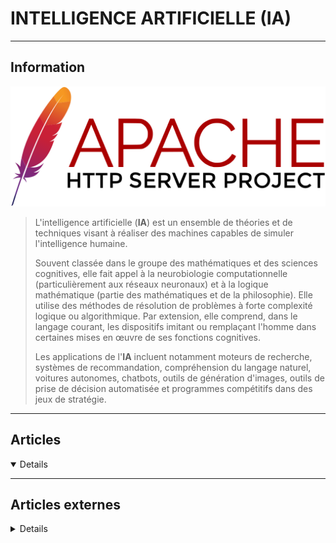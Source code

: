 # INTELLIGENCE ARTIFICIELLE (IA)
----

## <i class="fa-solid fa-hashtag"></i> Information

![Logo](../_media/apps/apache_http_server/apache_http_server_logo.svg ':size=250 :no-zoom')


> <i class="fa-solid fa-quote-left"></i> L'intelligence artificielle (**IA**) est un ensemble de théories et de techniques visant à réaliser des machines capables de simuler l'intelligence humaine.
>
> Souvent classée dans le groupe des mathématiques et des sciences cognitives, elle fait appel à la neurobiologie computationnelle (particulièrement aux réseaux neuronaux) et à la logique mathématique (partie des mathématiques et de la philosophie). Elle utilise des méthodes de résolution de problèmes à forte complexité logique ou algorithmique. Par extension, elle comprend, dans le langage courant, les dispositifs imitant ou remplaçant l'homme dans certaines mises en œuvre de ses fonctions cognitives.
>
> Les applications de l'**IA** incluent notamment moteurs de recherche, systèmes de recommandation, compréhension du langage naturel, voitures autonomes, chatbots, outils de génération d'images, outils de prise de décision automatisée et programmes compétitifs dans des jeux de stratégie. <i class="fa-solid fa-quote-left fa-rotate-180"></i>

---

## <i class="fa-regular fa-newspaper"></i> Articles

<details open>

</details>

---

## <i class="fa-solid fa-glasses"></i> Articles externes

<details>

- [How does ChatGPT work?](https://blog.bytebytego.com/i/100794123/how-does-chatgpt-work)
- [Do Prompt Structures Improve Output Quality? Testing Zero-Shot Prompts with GPT-4, Claude 3 and Gemini 1.5](https://ai.gopubby.com/do-prompt-structures-improve-output-quality-testing-prompts-with-gpt-4-claude-3-and-gemini-1-5-4b0eaa286625)
- [Local RAG From Scratch](https://towardsdatascience.com/local-rag-from-scratch-3afc6d3dea08)
- [The Perfect Prompt: A Prompt Engineering Cheat Sheet](https://medium.com/the-generator/the-perfect-prompt-prompt-engineering-cheat-sheet-d0b9c62a2bba)
- [Build a Chatbot on Your CSV Data With LangChain and OpenAI](https://betterprogramming.pub/build-a-chatbot-on-your-csv-data-with-langchain-and-openai-ed121f85f0cd)
- [💻 Introduction to RAG — GenAI Systems for Knowledge](https://blog.curiosity.ai/introduction-to-rag-genai-systems-for-knowledge-918a34054228)
- [GenAI Roadmap : A Guide for Enterprises on How to Implement Gen AI Applications, Part 1](https://dr-arsanjani.medium.com/a-guide-for-enterprises-how-to-implement-gen-ai-applications-part-1-3d5181626208)
- [Knowledge Graph Extraction & Visualization with local LLM from Unstructured Text: a History example](https://generativeai.pub/knowledge-graph-extraction-visualization-with-local-llm-from-unstructured-text-a-history-example-94c63b366fed)
- [Keeping up with LLM Operations](https://blog.metamirror.io/keeping-up-with-llm-operations-16a2df8ee507)
- [Advanced Retriever Techniques to Improve Your RAGs](https://towardsdatascience.com/advanced-retriever-techniques-to-improve-your-rags-1fac2b86dd61)
- [Create an AI-Driven Movie Quiz with Gemini LLM, Python, FastAPI, Pydantic, RAG and more](https://towardsdatascience.com/create-an-ai-driven-movie-quiz-with-gemini-llm-python-fastapi-pydantic-rag-and-more-e15322be4f66)
- [What GPT-4o means for designers](https://bootcamp.uxdesign.cc/what-gpt-4o-means-for-designers-6093fd81057e)
- [Mastering GenAI ML System Design Interview: Principles & Solution Outline](https://towardsdatascience.com/mastering-genai-ml-system-design-interview-principles-solution-outline-71a4664511a7)
- [Utiliser simplement un réseau de neurones sur Raspberry Pi grâce à ONNX et Go](https://connect.ed-diamond.com/GNU-Linux-Magazine/glmfhs-106/utiliser-simplement-un-reseau-de-neurones-sur-raspberry-pi-grace-a-onnx-et-go)
- [L'Univers, ses galaxies et le machine Learning](https://connect.ed-diamond.com/GNU-Linux-Magazine/glmfhs-094/l-univers-ses-galaxies-et-le-machine-learning)
- [A Breakdown of Deep Learning Frameworks](https://dzone.com/articles/a-breakdown-of-deep-learning-frameworks)
- [Analyzing ML Model using Dashboard](https://towardsdatascience.com/analyzing-ml-model-using-dashboard-f69e17a942f9)
- [Artificial intelligence vs Machine Learning vs Deep Learning](https://dzone.com/articles/artificial-intelligence-vs-machine-learning-vs-dee-2)
- [AutoML: Using Auto-Sklearn and Auto-PyTorch](https://dzone.com/articles/automl-an-introduction-using-auto-sklearn-and-auto)
- [How Can Artificial Intelligence Transform Software Testing?](https://dzone.com/articles/how-can-artificial-intelligence-transform-software)
- [How to Implement Semantic Search Using OpenAI GPT-3](https://dzone.com/articles/how-to-implement-semantic-search-using-openai-gpt3)
- [Role of Chatbots and Automation in Data Center Optimization](https://dzone.com/articles/role-of-chatbots-automation-in-data-center-optimization)
- [Turn a Harry Potter Book into a Knowledge Graph](https://medium.com/neo4j/turn-a-harry-potter-book-into-a-knowledge-graph-ffc1c45afcc8)
- [Understanding AI Ops: Part 2](https://dzone.com/articles/understanding-ai-ops-part-2)
- [Deep Learning for Signal Processing: What You Need to Know](https://dzone.com/articles/deep-learning-for-signal-processing-what-you-need)
- [COMMENT FONCTIONNENT LE MACHINE LEARNING ET LE DEEP LEARNING ?](https://www.eskimoz.fr/machine-learning/)
- [How to Tackle Challenges Deploying ML Models](https://dzone.com/articles/how-to-tackle-the-challenges-in-deploying-machine)
- [Comment prédire un classement global à partir d’estimations locales ?](https://blog.link-value.fr/prediction-globale-et-estimations-locales-1266ca4c3960)
- [Attribution de scores d'anomalies pour Machine Learning et Elasticsearch - Comment ça marche ?](https://www.elastic.co/fr/blog/machine-learning-anomaly-scoring-elasticsearch-how-it-works)
- [Machine Learning Algorithms: Mathematics Behind Linear Regression](https://dzone.com/articles/machine-learning-algorithms-mathematics-behind-lin)
- [The Most Insightful Computer Vision Project](https://dzone.com/articles/the-most-insightful-computer-vision-project)
- [Top Deep Learning Frameworks in 2020: PyTorch vs TensorFlow](https://dzone.com/articles/top-deep-learning-frameworks-in-2020-pytorch-vs-te)
- [Top AIOps Trends Impacting DevOps in 2020 and Beyond](https://dzone.com/articles/top-aiops-trends-impacting-devops-in-2020-and-beyo)
- [Forward and Back-Propagation Programming Technique/Steps to Train an Artificial Neural Net](https://dzone.com/articles/forward-and-back-propagation-programming-technique)
- [What You Need to Know About Deep Reinforcement Learning](https://dzone.com/articles/what-you-need-to-know-about-deep-reinforcement-lea)
- [Convolutional Neural Network – How to Code Some of the Critical Steps](https://dzone.com/articles/convolutional-neural-network-how-to-code-some-of-t)
- [Using ML Predictions in Mobile Apps With Couchbase Lite's Predictive Query API](https://dzone.com/articles/machine-learning-predictions-in-mobile-apps-with-c)
- [Predicting Wine Quality With Several Classification Techniques](https://dzone.com/articles/predicting-wine-quality-with-several-classificatio)
- [Recurrent Neural Networks (RNN): Deep Learning for Sequential Data](https://dzone.com/articles/recurrent-neural-networks-rnn-deep-learning-for-se)
- [Machine Learning and Deep Learning: A Perspective on the Future](https://opensourceforu.com/2020/05/machine-learning-and-deep-learning-a-perspective-on-the-future/)
- [Deep Learning: The Techniques and Tools You Must Know](https://opensourceforu.com/2020/05/deep-learning-the-techniques-and-tools-you-must-know/)
- [Exit The Test Maintenance Road to Nowhere Through Visual AI](https://dzone.com/articles/exit-the-test-maintenance-road-to-nowhere-through)
- [Automatically Filter Image Uploads According to Their NSFW Score](https://dzone.com/articles/automatically-filter-image-uploads-according-to-th)
- [Building a Deep-Learning-Based Movie Recommender System](https://dzone.com/articles/building-a-deep-learning-based-movie-recommender-s)
- [Predicting Stock Trend Using Deep Learning](https://dzone.com/articles/predicting-stock-trend-using-deep-learning)
- [Extraction d'objets pour la cartographie par deep-learning : évaluation du modèle](https://makina-corpus.com/blog/metier/2020/extraction-dobjets-pour-la-cartographie-par-deep-learning-evaluation-du-modele)
- [MACHINE LEARNING : QUELS SONT LES CAS D’USAGE ET COMMENT DÉMARRER SON PROJET ML ?](https://blog.revolve.team/2020/02/20/cas-dusage-machine-learning/)
- [Série d'articles, 3ème article : Alléger les besoins en données](https://makina-corpus.com/blog/metier/2020/alleger-les-besoins-en-donnees)
- [Attaquer des modèles de machine learning : les grands types d’attaques](https://blog.engineering.publicissapient.fr/2020/06/16/attaquer-des-modeles-de-machine-learning-les-grands-types-dattaques/)
- [Introduction à l’interprétation de modèles de Machine Learning](https://blog.octo.com/introduction-a-linterpretation-de-modeles-de-machine-learning/)
- [How Do You Measure If Your Customer Churn Predictive Model Is Good?](https://dzone.com/articles/how-do-you-measure-if-your-customer-churn-predicti)
- [When – and When Not – to Use Open Source Apache Cassandra, Kafka, Spark and Elasticsearch](https://www.datanami.com/2019/12/03/when-and-when-not-to-use-open-source-apache-cassandra-kafka-spark-and-elasticsearch/)
- [Comment construire un réseau neuronal pour traduire la langue des signes en anglais](https://www.digitalocean.com/community/tutorials/how-to-build-a-neural-network-to-translate-sign-language-into-english-fr)
- [How To Build a Neural Network to Translate Sign Language into English](https://www.digitalocean.com/community/tutorials/how-to-build-a-neural-network-to-translate-sign-language-into-english)

</details>